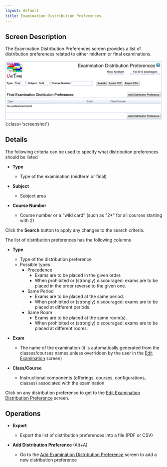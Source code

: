 ```yaml
---
layout: default
title: Examination Distribution Preferences
---
```



## Screen Description

The Examination Distribution Preferences screen provides a list of distribution preferences related to either midterm or final examinations.

![Examination Distribution Preferences](images/examination-distribution-preferences-1.png){:class='screenshot'}

## Details

The following criteria can be used to specify what distribution preferences should be listed

* **Type**
	* Type of the examination (midterm or final)

* **Subject**
	* Subject area

* **Course Number**
	* Course number or a "wild card" (such as "2*" for all courses starting with 2)

Click the **Search** button to apply any changes to the search criteria.

The list of distribution preferences has the following columns

* **Type**
	* Type of the distribution preference
	* Possible types
		* Precedence
			* Exams are to be placed in the given order.
			* When prohibited or (strongly) discouraged: exams are to be placed in the order reverse to the given one.
		* Same Period
			* Exams are to be placed at the same period.
			* When prohibited or (strongly) discouraged: exams are to be placed at different periods.
		* Same Room
			* Exams are to be placed at the same room(s).
			* When prohibited or (strongly) discouraged: exams are to be placed at different rooms.

* **Exam**
	* The name of the examination (it is automatically generated from the classes/courses names unless overridden by the user in the [Edit Examination](edit-examination) screen)

* **Class/Course**
	* Instructional components (offerings, courses, configurations, classes) associated with the examination

Click on any distribution preference to get to the [Edit Examination Distribution Preference](edit-examination-distribution-preference) screen.

## Operations

* **Export**
	* Export the list of distribution preferences into a file (PDF or CSV)

* **Add Distribution Preference** (Alt+A)
	* Go to the [Add Examination Distribution Preference](add-examination-distribution-preference) screen to add a new distribution preference


